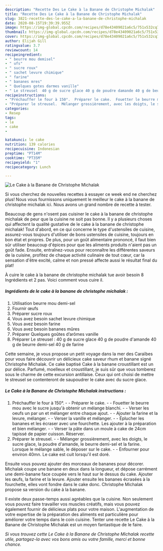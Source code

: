 ```yaml
---
description: "Recette Des Le Cake à la Banane de Christophe Michalak"
title: "Recette Des Le Cake à la Banane de Christophe Michalak"
slug: 3821-recette-des-le-cake-a-la-banane-de-christophe-michalak
date: 2020-08-15T19:39:39.955Z
image: https://img-global.cpcdn.com/recipes/d78e43409021a6c5/751x532cq70/le-cake-a-la-banane-de-christophe-michalak-photo-principale-de-la-recette.jpg
thumbnail: https://img-global.cpcdn.com/recipes/d78e43409021a6c5/751x532cq70/le-cake-a-la-banane-de-christophe-michalak-photo-principale-de-la-recette.jpg
cover: https://img-global.cpcdn.com/recipes/d78e43409021a6c5/751x532cq70/le-cake-a-la-banane-de-christophe-michalak-photo-principale-de-la-recette.jpg
author: Elijah Gill
ratingvalue: 3.7
reviewcount: 14
recipeingredient:
- " beurre mou demisel"
- " ufs"
- " sucre roux"
- " sachet levure chimique"
- " farine"
- " bananes mres"
- " Quelques gotes darmes vanille"
- " Le streusel  40 g de sucre glace 40 g de poudre damande 40 g de beurre demisel 40 g de farine"
recipeinstructions:
- "Préchauffer le four à 150°.  Préparer le cake.  Fouetter le beurre mou avec le sucre jusqu&#39;à obtenir un mélange blanchi.  Verser les oeufs un par un et mélanger entre chaque ajout.  Ajouter la farine et la levure, mélanger.  Verser la vanille et mélanger.  Éplucher les bananes et les écraser avec une fourchette. Les ajouter à la préparation et bien mélanger.  Verser la pâte dans un moule à cake de 24cm tapissé de papier cuisson. Réserver."
- "Préparer le streusel.  Mélanger grossièrement, avec les doigts, le sucre glace, la poudre d&#39;amande, le beurre demi-sel et la farine. Lorsque le mélange sable, le déposer sur le cake.  Enfourner pour environ 40mn. Le cake est cuit lorsqu&#39;il est doré."
categories:
- Resep
tags:
- le
- cake
- 

katakunci: le cake  
nutrition: 139 calories
recipecuisine: Indonesian
preptime: "PT14M"
cooktime: "PT35M"
recipeyield: "1"
recipecategory: Lunch

---
```



![Le Cake à la Banane de Christophe Michalak](https://img-global.cpcdn.com/recipes/d78e43409021a6c5/751x532cq70/le-cake-a-la-banane-de-christophe-michalak-photo-principale-de-la-recette.jpg)

Si vous cherchez de nouvelles recettes à essayer ce week end ne cherchez plus! Nous vous fournissons uniquement le meilleur le cake à la banane de christophe michalak ici. Nous avons un grand nombre de recette à tester.

Beaucoup de gens n'osent pas cuisiner le cake à la banane de christophe michalak de peur que la cuisine ne soit pas bonne. Il y a plusieurs choses qui affectent la qualité gustative de le cake à la banane de christophe michalak! Tout d'abord, en ce qui concerne le type d'ustensiles de cuisine, assurez-vous toujours d'utiliser de bons ustensiles de cuisine, toujours en bon état et propres. De plus, pour un goût alimentaire prononcé, il faut bien sûr utiliser beaucoup d'épices pour que les aliments produits n'aient pas un goût fade. Ensuite, entraînez-vous pour reconnaître les différentes saveurs de la cuisine, profitez de chaque activité culinaire de tout cœur, car la sensation d'être excité, calme et non pressé affecte aussi le résultat final du plat!

<!--inarticleads1-->

À cuire le cake à la banane de christophe michalak tue avoir besoin 8 Ingrédients et 2 pas. Voici comment vous cuire il.

##### Ingrédients de le cake à la banane de christophe michalak :

1. Utilisation  beurre mou demi-sel
1. Fournir  œufs
1. Préparer  sucre roux
1. Vous avez besoin  sachet levure chimique
1. Vous avez besoin  farine
1. Vous avez besoin  bananes mûres
1. Préparer  Quelques goûtes d’arômes vanille
1. Préparer  Le streusel : 40 g de sucre glace 40 g de poudre d&#39;amande 40 g de beurre demi-sel 40 g de farine


Cette semaine, je vous propose un petit voyage dans la mer des Caraïbes pour vous faire découvrir un délicieux cake saveur rhum et banane signé Christophe Michalak. Ce cake baptisé Cake à la banane croustillant est un pur délice. Parfumé, moelleux et croustillant, je suis sûr que vous tomberez sous le charme de cette excursion antillaise. Ceux qui ont choisi de mettre le streusel se contenteront de saupoudrer le cake avec du sucre glace. 

<!--inarticleads2-->

##### Le Cake à la Banane de Christophe Michalak instructions :

1. Préchauffer le four à 150°. -  - Préparer le cake. -  - Fouetter le beurre mou avec le sucre jusqu&#39;à obtenir un mélange blanchi. -  - Verser les oeufs un par un et mélanger entre chaque ajout. -  - Ajouter la farine et la levure, mélanger. -  - Verser la vanille et mélanger. -  - Éplucher les bananes et les écraser avec une fourchette. Les ajouter à la préparation et bien mélanger. -  - Verser la pâte dans un moule à cake de 24cm tapissé de papier cuisson. Réserver.
1. Préparer le streusel. -  - Mélanger grossièrement, avec les doigts, le sucre glace, la poudre d&#39;amande, le beurre demi-sel et la farine. Lorsque le mélange sable, le déposer sur le cake. -  - Enfourner pour environ 40mn. Le cake est cuit lorsqu&#39;il est doré.


Ensuite vous pouvez ajouter des morceaux de bananes pour décorer. Michalak coupe une banane en deux dans la longueur, et dépose carrément une demi-banane face coupée vers le haut sur le dessus du cake. Ajouter les œufs, la farine et la levure. Ajouter ensuite les bananes écrasées à la fourchette, elles vont fondre dans le cake donc. Christophe Michalak propose sa version du cake à la banane. 

<!--inarticleads1-->

<p>
Il existe deux passe-temps aussi agréables que la cuisine. Non seulement vous pouvez faire travailler vos muscles créatifs, mais vous pouvez également fournir de délicieux plats pour votre maison. L'augmentation de votre expertise de la préparation des aliments est particulière pour améliorer votre temps dans le coin cuisine. Tenter une recette Le Cake à la Banane de Christophe Michalak est un moyen fantastique de le faire.
</p>

<p>
<i>Si vous trouvez cette Le Cake à la Banane de Christophe Michalak recette utile, partagez-la avec vos bons amis ou votre famille, merci et bonne chance.</i>
</p>
